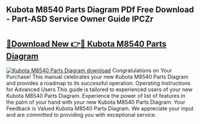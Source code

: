 ## Kubota M8540 Parts Diagram PDf Free Download - Part-ASD Service Owner Guide lPCZr

# <h2><a href="http://dfn9p8.blite.top/?on=Kubota+M8540+Parts+Diagram">🔗Download New 👉🔴 Kubota M8540 Parts Diagram</a></h2>

[![Kubota M8540 Parts Diagram download](https://i.imgur.com/lujVjoI.png)](http://dfn9p8.blite.top/?on=Kubota+M8540+Parts+Diagram)
Congratulations on Your Purchase! This manual celebrates your new Kubota M8540 Parts Diagram and provides a roadmap to its successful operation. Operating Instructions for Advanced Users This guide is tailored to experienced users of your new Kubota M8540 Parts Diagram. Experience the power of list of features in the palm of your hand with your new Kubota M8540 Parts Diagram. Your Feedback is Valued Kubota M8540 Parts Diagram. We appreciate your input and are committed to providing you with exceptional service.
